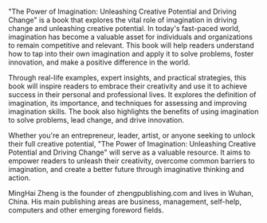 
"The Power of Imagination: Unleashing Creative Potential and Driving Change" is a book that explores the vital role of imagination in driving change and unleashing creative potential. In today's fast-paced world, imagination has become a valuable asset for individuals and organizations to remain competitive and relevant. This book will help readers understand how to tap into their own imagination and apply it to solve problems, foster innovation, and make a positive difference in the world.

Through real-life examples, expert insights, and practical strategies, this book will inspire readers to embrace their creativity and use it to achieve success in their personal and professional lives. It explores the definition of imagination, its importance, and techniques for assessing and improving imagination skills. The book also highlights the benefits of using imagination to solve problems, lead change, and drive innovation.

Whether you're an entrepreneur, leader, artist, or anyone seeking to unlock their full creative potential, "The Power of Imagination: Unleashing Creative Potential and Driving Change" will serve as a valuable resource. It aims to empower readers to unleash their creativity, overcome common barriers to imagination, and create a better future through imaginative thinking and action.

MingHai Zheng is the founder of zhengpublishing.com and lives in Wuhan, China. His main publishing areas are business, management, self-help, computers and other emerging foreword fields.
